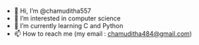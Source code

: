 - 👋 Hi, I’m @chamuditha557
- 👀 I’m interested in computer science
- 🌱 I’m currently learning C and Python
- 📫 How to reach me (my email : chamuditha484@gmail.com)

<!---
chamuditha557/chamuditha557 is a ✨ special ✨ repository because its `README.md` (this file) appears on your GitHub profile.
You can click the Preview link to take a look at your changes.
--->
